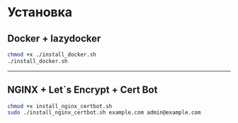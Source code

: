 # Установка

## Docker + lazydocker
```bash
chmod +x ./install_docker.sh
./install_docker.sh
```

---

## NGINX + Let`s Encrypt + Cert Bot
```bash
chmod +x install_nginx_certbot.sh
sudo ./install_nginx_certbot.sh example.com admin@example.com
```
